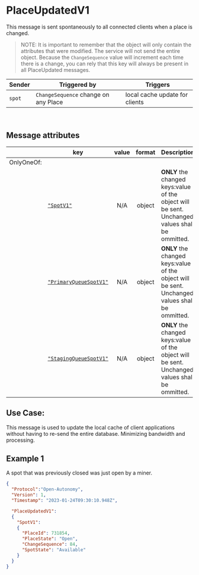 # PlaceUpdatedV1
This message is sent spontaneously to all connected clients when a place is changed.  
>NOTE: It is important to remember that the object will only contain the attributes that were modified.  The service will not send the entire object.  Because the `ChangeSequence` value will increment each time there is a change, you can rely that this key will always be present in all PlaceUpdated messages.

|Sender| Triggered by | Triggers|
|---|---|---|
| `spot` | `ChangeSequence` change on any Place | local cache update for clients|

<br>

## Message attributes

||key |value |format | Description|
|---|---|:---:|:---:|---|
|OnlyOneOf:||||
||[`"SpotV1"`](class_PlaceV1.md#spotv1)|N/A|object| **ONLY** the changed keys:value of the object will be sent.  Unchanged values shall be ommitted. |
||[`"PrimaryQueueSpotV1"`](class_PlaceV1.md#primaryqueuespotv1)|N/A|object| **ONLY** the changed keys:value of the object will be sent.  Unchanged values shall be ommitted.|
||[`"StagingQueueSpotV1"`](class_PlaceV1.md#queuestagespotv1)|N/A|object| **ONLY** the changed keys:value of the object will be sent.  Unchanged values shall be ommitted.|



## Use Case:
This message is used to update the local cache of client applications without having to re-send the entire database.  Minimizing bandwidth and processing.

## Example 1
A spot that was previously closed was just open by a miner.
```json
{
  "Protocol":"Open-Autonomy",
  "Version": 1,
  "Timestamp": "2023-01-24T09:30:10.948Z",

  "PlaceUpdatedV1":
  {
    "SpotV1":
    {
      "PlaceId": 731854,
      "PlaceState": "Open",
      "ChangeSequence": 84,
      "SpotState": "Available"
    }
  }
}

```
